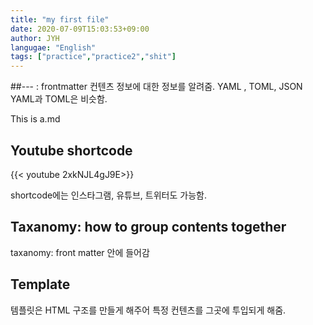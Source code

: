 ```yaml
---
title: "my first file"
date: 2020-07-09T15:03:53+09:00
author: JYH
langugae: "English"
tags: ["practice","practice2","shit"]
--- 
```


##--- : frontmatter
컨텐츠 정보에 대한 정보를 알려줌.
YAML , TOML, JSON
YAML과 TOML은 비슷함.

This is a.md

## Youtube shortcode
{{< youtube 2xkNJL4gJ9E>}}

shortcode에는 인스타그램, 유튜브, 트위터도 가능함.


## Taxanomy: how to group contents together
taxanomy: front matter 안에 들어감

## Template
템플릿은 HTML 구조를 만들게 해주어 특정 컨텐츠를 그곳에 투입되게 해줌.